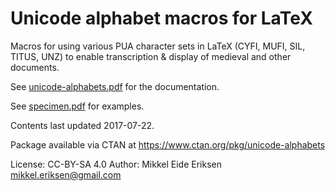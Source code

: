 Unicode alphabet macros for LaTeX
=================================

Macros for using various PUA character sets in LaTeX (CYFI, MUFI, SIL, TITUS, UNZ) to enable transcription & display of medieval and other documents.

See [unicode-alphabets.pdf](docs/unicode-alphabets.pdf) for the documentation.

See [specimen.pdf](docs/specimen.pdf) for examples.

Contents last updated 2017-07-22.

Package available via CTAN at https://www.ctan.org/pkg/unicode-alphabets

License: CC-BY-SA 4.0
Author: Mikkel Eide Eriksen <mikkel.eriksen@gmail.com>
